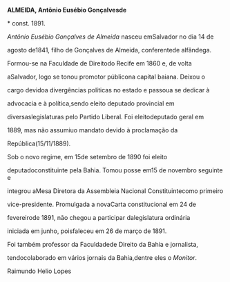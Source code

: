 **ALMEIDA, Antônio Eusébio Gonçalvesde**



\* const. 1891.



*Antônio Eusébio Gonçalves de Almeida* nasceu emSalvador no dia 14 de

agosto de1841, filho de Gonçalves de Almeida, conferentede alfândega.



Formou-se na Faculdade de Direitodo Recife em 1860 e, de volta

aSalvador, logo se tonou promotor públicona capital baiana. Deixou o

cargo devidoa divergências políticas no estado e passoua se dedicar à

advocacia e à política,sendo eleito deputado provincial em

diversaslegislaturas pelo Partido Liberal. Foi eleitodeputado geral em

1889, mas não assumiuo mandato devido à proclamação da

República(15/11/1889).



Sob o novo regime, em 15de setembro de 1890 foi eleito

deputadoconstituinte pela Bahia. Tomou posse em15 de novembro seguinte e

integrou aMesa Diretora da Assembleia Nacional Constituintecomo primeiro

vice-presidente. Promulgada a novaCarta constitucional em 24 de

fevereirode 1891, não chegou a participar dalegislatura ordinária

iniciada em junho, poisfaleceu em 26 de março de 1891.



Foi também professor da Faculdadede Direito da Bahia e jornalista,

tendocolaborado em vários jornais da Bahia,dentre eles o *Monitor*.



Raimundo Helio Lopes



